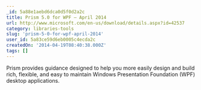 ```yaml
---
_id: 5a88e1aebd6dca0d5f0d2a2c
title: Prism 5.0 for WPF – April 2014
url: http://www.microsoft.com/en-us/download/details.aspx?id=42537
category: libraries-tools
slug: 'prism-5-0-for-wpf-april-2014'
user_id: 5a83ce59d6eb0005c4ecda2c
createdOn: '2014-04-19T08:40:38.000Z'
tags: []
---
```


Prism provides guidance designed to help you more easily design and build rich, flexible, and easy to maintain Windows Presentation Foundation (WPF) desktop applications.
